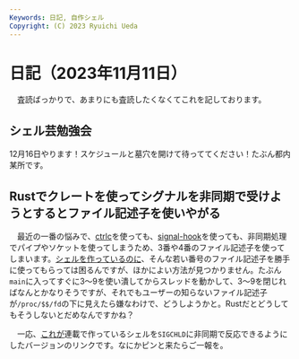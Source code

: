```yaml
---
Keywords: 日記, 自作シェル
Copyright: (C) 2023 Ryuichi Ueda
---
```


# 日記（2023年11月11日）

　査読ばっかりで、あまりにも査読したくなくてこれを記しております。

## シェル芸勉強会

12月16日やります！スケジュールと墓穴を開けて待っててください！たぶん都内某所です。

## Rustでクレートを使ってシグナルを非同期で受けようとするとファイル記述子を使いやがる

　最近の一番の悩みで、[ctrlc](https://crates.io/crates/ctrlc)を使っても、[signal-hook](https://crates.io/crates/signal-hook)を使っても、非同期処理でパイプやソケットを使ってしまうため、3番や4番のファイル記述子を使ってしまいます。[シェルを作っているのに](/page=sd_rusty_bash)、そんな若い番号のファイル記述子を勝手に使ってもらっては困るんですが、ほかによい方法が見つかりません。たぶん`main`に入ってすぐに3〜9を使い潰してからスレッドを動かして、3〜9を閉じればなんとかなりそうですが、それでもユーザーの知らないファイル記述子が`/proc/$$/fd`の下に見えたら嫌なわけで、どうしようかと。Rustだとどうしてもそうしないとだめなんですかね？

　一応、[これが](https://github.com/shellgei/rusty_bash/tree/sd/202405_async)連載で作っているシェルを`SIGCHLD`に非同期で反応できるようにしたバージョンのリンクです。なにかピンと来たらご一報を。


